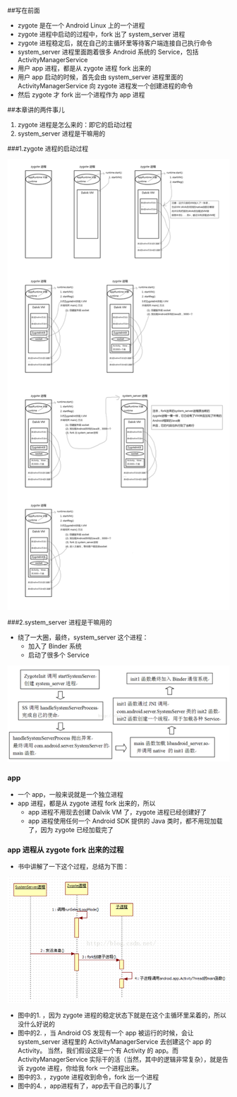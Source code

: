 ##写在前面

* zygote 是在一个 Android Linux 上的一个进程
* zygote 进程中启动的过程中，fork 出了 system\_server 进程
* zygote 进程稳定后，就在自己的主循环里等待客户端连接自己执行命令
* system\_server 进程里面跑着很多 Android 系统的 Service，包括 ActivityManagerService
* 用户 app 进程，都是从 zygote 进程 fork 出来的
* 用户 app 启动的时候，首先会由 system\_server 进程里面的 ActivityManagerService 向 zygote 进程发一个创建进程的命令
* 然后 zygote 才 fork 出一个进程作为 app 进程

##本章讲的两件事儿
1. zygote 进程是怎么来的：即它的启动过程
2. system\_server 进程是干嘛用的

###1.zygote 进程的启动过程

![](zygote.png)

###2.system\_server 进程是干嘛用的
* 绕了一大圈，最终，system\_server 这个进程：
	* 加入了 Binder 系统
	* 启动了很多个 Service

![](server_manager.png)

### app
* 一个 app，一般来说就是一个独立进程
* app 进程，都是从 zygote 进程 fork 出来的，所以 
	* app 进程不用现去创建 Dalvik VM 了，zygote 进程已经创建好了 
	* app 进程使用任何一个 Android SDK 提供的 Java 类时，都不用现加载了，因为 zygote 已经加载完了

### app 进程从 zygote fork 出来的过程
* 书中讲解了一下这个过程，总结为下图：

![](app_fork_from_zygote.png)

* 图中的1. ，因为 zygote 进程的稳定状态下就是在这个主循环里呆着的，所以没什么好说的
* 图中的2. ，当 Android OS 发现有一个 app 被运行的时候，会让 system\_server 进程里的 ActivityManagerService 去创建这个 app 的 Activity。 当然，我们假设这是一个有 Activity 的 app。而 ActivityManagerService 实际干的活（当然，其中的逻辑非常复杂），就是告诉 zygote 进程，你给我 fork 一个进程出来。
* 图中的3. ，zygote 进程收到命令，fork 出一个进程
* 图中的4. ，app进程有了，app去干自己的事儿了